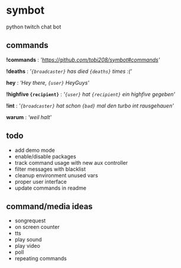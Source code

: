 # symbot
python twitch chat bot

## commands
**!commands** : _'https://github.com/tobi208/symbot#commands'_

**!deaths** : _'`{broadcaster}` has died `{deaths}` times :('_

**hey** : _'Hey there, `{user}` HeyGuys'_

**!highfive `{recipient}`** : _'`{user}` hat `{recipient}` ein highfive gegeben'_

**!int** : _'`{broadcaster}` hat schon `{bad}` mal den turbo int rausgehauen'_

**warum** : _'weil halt'_

## todo
- add demo mode
- enable/disable packages
- track command usage with new aux controller
- filter messages with blacklist
- cleanup environment unused vars
- proper user interface
- update commands in readme

## command/media ideas
- songrequest
- on screen counter
- tts
- play sound
- play video
- poll
- repeating commands